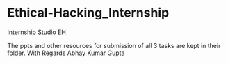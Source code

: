 # Ethical-Hacking_Internship
Internship Studio EH

The ppts and other resources for submission of all 3 tasks are kept in their folder.
With Regards
Abhay Kumar Gupta
